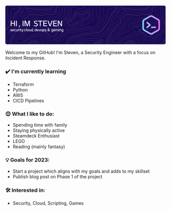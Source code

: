 ![Header](assets/github-header-image.png)

Welcome to my GitHub! I'm Steven, a Security Engineer with a focus on Incident Response.

### ✔️ I'm currently learning
- Terraform
- Python
- AWS
- CICD Pipelines

### 😍 What I like to do:
- Spending time with family
- Staying physically active
- Steamdeck Enthusiast
- LEGO
- Reading (mainly fantasy)

### 💡 Goals for 2023:
- Start a project which aligns with my goals and adds to my skillset
- Publish blog post on Phase 1 of the project

### 🛠 Interested in:
- Security, Cloud, Scripting, Games